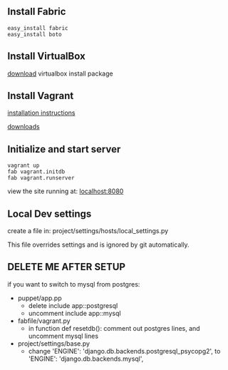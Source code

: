 ## Install Fabric
```
easy_install fabric
easy_install boto
```

## Install VirtualBox

[download](https://www.virtualbox.org/wiki/Downloads) virtualbox
install package

## Install Vagrant

[installation instructions](http://vagrantup.com/v1/docs/getting-started/index.html)

[downloads](http://downloads.vagrantup.com/)

## Initialize and start server
```
vagrant up
fab vagrant.initdb
fab vagrant.runserver
```

view the site running at: [localhost:8080](http://localhost:8080/)

## Local Dev settings
create a file in: 
project/settings/hosts/local_settings.py

This file overrides settings and is ignored by git automatically.


## DELETE ME AFTER SETUP ##
if you want to switch to mysql from postgres:
* puppet/app.pp
    * delete include app::postgresql
    * uncomment include app::mysql
* fabfile/vagrant.py
    * in function def resetdb(): comment out postgres lines, and uncomment mysql lines    
* project/settings/base.py
    * change 'ENGINE': 'django.db.backends.postgresql_psycopg2', to  'ENGINE': 'django.db.backends.mysql', 

